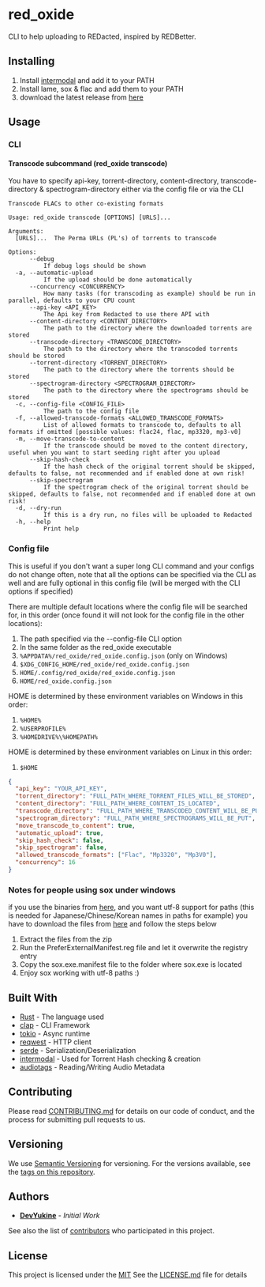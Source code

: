 # red_oxide

CLI to help uploading to REDacted, inspired by REDBetter.

## Installing

1. Install [intermodal](https://github.com/casey/intermodal#installation) and add it to your PATH
2. Install lame, sox & flac and add them to your PATH
3. download the latest release from [here](https://github.com/DevYukine/red_oxide/releases)

## Usage

### CLI

#### Transcode subcommand (red_oxide transcode)

You have to specify api-key, torrent-directory, content-directory, transcode-directory & spectrogram-directory either via the config file or via the CLI

```
Transcode FLACs to other co-existing formats

Usage: red_oxide transcode [OPTIONS] [URLS]...

Arguments:
  [URLS]...  The Perma URLs (PL's) of torrents to transcode

Options:
      --debug
          If debug logs should be shown
  -a, --automatic-upload
          If the upload should be done automatically
      --concurrency <CONCURRENCY>
          How many tasks (for transcoding as example) should be run in parallel, defaults to your CPU count
      --api-key <API_KEY>
          The Api key from Redacted to use there API with
      --content-directory <CONTENT_DIRECTORY>
          The path to the directory where the downloaded torrents are stored
      --transcode-directory <TRANSCODE_DIRECTORY>
          The path to the directory where the transcoded torrents should be stored
      --torrent-directory <TORRENT_DIRECTORY>
          The path to the directory where the torrents should be stored
      --spectrogram-directory <SPECTROGRAM_DIRECTORY>
          The path to the directory where the spectrograms should be stored
  -c, --config-file <CONFIG_FILE>
          The path to the config file
  -f, --allowed-transcode-formats <ALLOWED_TRANSCODE_FORMATS>
          List of allowed formats to transcode to, defaults to all formats if omitted [possible values: flac24, flac, mp3320, mp3-v0]
  -m, --move-transcode-to-content
          If the transcode should be moved to the content directory, useful when you want to start seeding right after you upload
      --skip-hash-check
          If the hash check of the original torrent should be skipped, defaults to false, not recommended and if enabled done at own risk!
      --skip-spectrogram
          If the spectrogram check of the original torrent should be skipped, defaults to false, not recommended and if enabled done at own risk!
  -d, --dry-run
          If this is a dry run, no files will be uploaded to Redacted
  -h, --help
          Print help

```

### Config file

This is useful if you don't want a super long CLI command and your configs do not change often, note that all the options can be specified via the CLI as well and are fully optional in this config file (will be merged with the CLI options if specified)

There are multiple default locations where the config file will be searched for, in this order (once found it will not look for the config file in the other locations):
1. The path specified via the --config-file CLI option
2. In the same folder as the red_oxide executable
3. `%APPDATA%/red_oxide/red_oxide.config.json` (only on Windows)
4. `$XDG_CONFIG_HOME/red_oxide/red_oxide.config.json`
5. `HOME/.config/red_oxide/red_oxide.config.json`
6. `HOME/red_oxide.config.json`

HOME is determined by these environment variables on Windows in this order:
1. `%HOME%`
2. `%USERPROFILE%`
3. `%HOMEDRIVE%\%HOMEPATH%`

HOME is determined by these environment variables on Linux in this order:
1. `$HOME`


```json
{
  "api_key": "YOUR_API_KEY",
  "torrent_directory": "FULL_PATH_WHERE_TORRENT_FILES_WILL_BE_STORED",
  "content_directory": "FULL_PATH_WHERE_CONTENT_IS_LOCATED",
  "transcode_directory": "FULL_PATH_WHERE_TRANSCODED_CONTENT_WILL_BE_PUT",
  "spectrogram_directory": "FULL_PATH_WHERE_SPECTROGRAMS_WILL_BE_PUT",
  "move_transcode_to_content": true,
  "automatic_upload": true,
  "skip_hash_check": false,
  "skip_spectrogram": false,
  "allowed_transcode_formats": ["Flac", "Mp3320", "Mp3V0"],
  "concurrency": 16
}

```

### Notes for people using sox under windows

if you use the binaries from [here](https://sourceforge.net/projects/sox/files/sox/), and you want utf-8 support for paths (this is needed for Japanese/Chinese/Korean names in paths for example) you have to download the files from [here](https://raw.githubusercontent.com/DevYukine/red_oxide/master/.github/dependency-fixes/sox_windows_fix.zip) and follow the steps below

1. Extract the files from the zip
2. Run the PreferExternalManifest.reg file and let it overwrite the registry entry
3. Copy the sox.exe.manifest file to the folder where sox.exe is located
4. Enjoy sox working with utf-8 paths :)

## Built With

- [Rust](https://www.rust-lang.org/) - The language used
- [clap](https://github.com/clap-rs/clap) - CLI Framework
- [tokio](https://tokio.rs/) - Async runtime
- [reqwest](https://github.com/seanmonstar/reqwest) - HTTP client
- [serde](https://serde.rs/) - Serialization/Deserialization
- [intermodal](https://github.com/casey/intermodal) - Used for Torrent Hash checking & creation
- [audiotags](https://docs.rs/audiotags/latest/audiotags/) - Reading/Writing Audio Metadata

## Contributing

Please read [CONTRIBUTING.md](CONTRIBUTING.md) for details on our code
of conduct, and the process for submitting pull requests to us.

## Versioning

We use [Semantic Versioning](http://semver.org/) for versioning. For the versions
available, see the [tags on this
repository](https://github.com/DevYukine/red_oxide/tags).

## Authors

- **[DevYukine](https://github.com/DevYukine)** - *Initial Work*

See also the list of
[contributors](https://github.com/DevYukine/red_oxide/contributors)
who participated in this project.

## License

This project is licensed under the [MIT](LICENSE) See the [LICENSE.md](LICENSE) file for details
